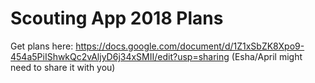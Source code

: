# Scouting App 2018 Plans
Get plans here: https://docs.google.com/document/d/1Z1xSbZK8Xpo9-454a5PiIShwkQc2vAljyD6j34xSMII/edit?usp=sharing
(Esha/April might need to share it with you)
